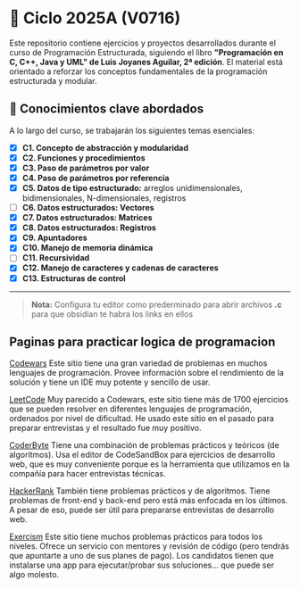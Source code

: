 # 📘 Ciclo 2025A (V0716)

Este repositorio contiene ejercicios y proyectos desarrollados durante el curso de Programación Estructurada, siguiendo el libro **"Programación en C, C++, Java y UML" de Luis Joyanes Aguilar, 2ª edición**. El material está orientado a reforzar los conceptos fundamentales de la programación estructurada y modular.

## 🧠 Conocimientos clave abordados

A lo largo del curso, se trabajarán los siguientes temas esenciales:

- [x] **C1. Concepto de abstracción y modularidad**
- [x] **C2. Funciones y procedimientos**
- [x] **C3. Paso de parámetros por valor**
- [x] **C4. Paso de parámetros por referencia**
- [x] **C5. Datos de tipo estructurado:** arreglos unidimensionales, bidimensionales, N-dimensionales, registros
- [ ] **C6. Datos estructurados: Vectores**
- [x] **C7. Datos estructurados: Matrices**
- [x] **C8. Datos estructurados: Registros**
- [x] **C9. Apuntadores**
- [x] **C10. Manejo de memoria dinámica**
- [ ] **C11. Recursividad**
- [x] **C12. Manejo de caracteres y cadenas de caracteres**
- [x] **C13. Estructuras de control** 

---

> **Nota:** Configura tu editor como prederminado para abrir archivos **.c** para que obsidian te habra los links en ellos

## Paginas para practicar logica de programacion

[Codewars](https://www.codewars.com/)
Este sitio tiene una gran variedad de problemas en muchos lenguajes de programación. Provee información sobre el rendimiento de la solución y tiene un IDE muy potente y sencillo de usar.

[LeetCode](https://leetcode.com/)
Muy parecido a Codewars, este sitio tiene más de 1700 ejercicios que se pueden resolver en diferentes lenguajes de programación, ordenados por nivel de dificultad. He usado este sitio en el pasado para preparar entrevistas y el resultado fue muy positivo.

[CoderByte](https://www.coderbyte.com/)
Tiene una combinación de problemas prácticos y teóricos (de algoritmos). Usa el editor de CodeSandBox para ejercicios de desarrollo web, que es muy conveniente porque es la herramienta que utilizamos en la compañía para hacer entrevistas técnicas.

[HackerRank](https://www.hackerrank.com/)
También tiene problemas prácticos y de algoritmos. Tiene problemas de front-end y back-end pero está más enfocada en los últimos. A pesar de eso, puede ser útil para prepararse entrevistas de desarrollo web.

[Exercism](https://exercism.io/)
Este sitio tiene muchos problemas prácticos para todos los niveles. Ofrece un servicio con mentores y revisión de código (pero tendrás que apuntarte a uno de sus planes de pago). Los candidatos tienen que instalarse una app para ejecutar/probar sus soluciones… que puede ser algo molesto.


